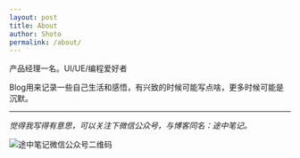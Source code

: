```yaml
---
layout: post
title: About
author: Shoto
permalink: /about/
---
```


产品经理一名。UI/UE/编程爱好者

Blog用来记录一些自己生活和感悟，有兴致的时候可能写点啥，更多时候可能是沉默。

----------------

*觉得我写得有意思，可以关注下微信公众号，与博客同名：途中笔记。*

![途中笔记微信公众号二维码]({{site.url}}/assets/qrcode.jpg)

